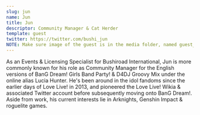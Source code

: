 ```yaml
---
slug: jun
name: Jun
title: Jun
descriptor: Community Manager & Cat Herder
template: guest
twitter: https://twitter.com/bushi_jun
NOTE: Make sure image of the guest is in the media folder, named guest_(YEAR)_(GUEST_SLUG).png
---
```



As an Events & Licensing Specialist for Bushiroad International, Jun is more commonly known for his role as Community Manager for the English versions of BanG Dream! Girls Band Party! & D4DJ Groovy Mix under the online alias Lucia Hunter. He's been around in the idol fandoms since the earlier days of Love Live! in 2013, and pioneered the Love Live! Wikia & associated Twitter account before subsequently moving onto BanG Dream!. Aside from work, his current interests lie in Arknights, Genshin Impact & roguelite games.
